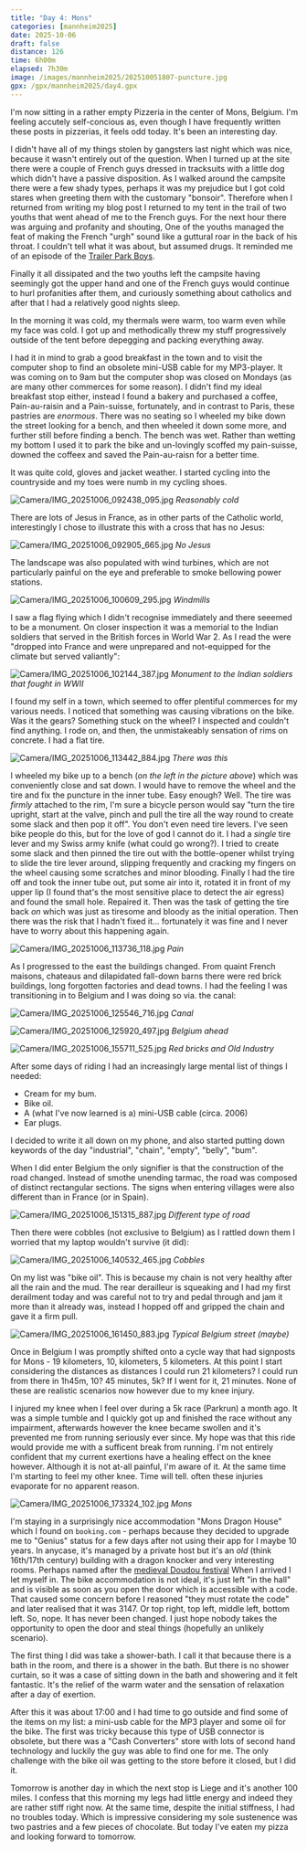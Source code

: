 ```yaml
--- 
title: "Day 4: Mons"
categories: [mannheim2025]
date: 2025-10-06
draft: false
distance: 126
time: 6h00m
elapsed: 7h30m
image: /images/mannheim2025/202510051807-puncture.jpg
gpx: /gpx/mannheim2025/day4.gpx
---
```


I'm now sitting in a rather empty Pizzeria in the center of Mons, Belgium. I'm
feeling accutely self-concious as, even though I have frequently written these posts
in pizzerias, it feels odd today. It's been an interesting day.

I didn't have all of my things stolen by gangsters last night which was nice,
because it wasn't entirely out of the question. When I turned up at the site
there were a couple of French guys dressed in tracksuits with a little dog
which didn't have a passive disposition. As I walked around the campsite there
were a few shady types, perhaps it was my prejudice but I got cold stares
when greeting them with the customary "bonsoir". Therefore when I returned from
writing my blog post I returned to my tent in the trail of two youths that
went ahead of me to the French guys. For the next hour there was arguing and
profanity and shouting, One of the youths managed the feat of making the
French "urgh" sound like a guttural roar in the back of his throat. I couldn't
tell what it was about, but assumed drugs. It reminded me of an episode of the
[Trailer Park Boys](https://en.wikipedia.org/wiki/Trailer_Park_Boys).

Finally it all dissipated and the two youths left the campsite having
seemingly got the upper hand and one of the French guys would continue to hurl
profanities after them, and curiously something about catholics and after that
I had a relatively good nights sleep.

In the morning it was cold, my thermals were warm, too warm even while my face
was cold. I got up and methodically threw my stuff progressively outside of
the tent before depegging and packing everything away.

I had it in mind to grab a good breakfast in the town and to visit the
computer shop to find an obsolete mini-USB cable for my MP3-player. It was
coming on to 9am but the computer shop was closed on Mondays (as are many
other commerces for some reason). I didn't find my ideal breakfast stop
either, instead I found a bakery and purchased a coffee, Pain-au-raisin and a
Pain-suisse, fortunately, and in contrast to Paris, these pastries are _enormous_.
There was no seating so I wheeled my bike down the street looking for a bench,
and then wheeled it down some more, and further still before finding a bench.
The bench was wet. Rather than wetting my bottom I used it to park the bike
and un-lovingly scoffed my pain-suisse, downed the coffeex and saved the
Pain-au-raisn for a better time.

It was quite cold, gloves and jacket weather. I started cycling into the
countryside and my toes were numb in my cycling shoes.

![Camera/IMG_20251006_092438_095.jpg](/images/mannheim2025/202510051807-coldmorning.jpg)
*Reasonably cold*

There are lots of Jesus in France, as in other parts of the Catholic world,
interestingly I chose to illustrate this with a cross that has no Jesus:

![Camera/IMG_20251006_092905_665.jpg](/images/mannheim2025/202510051807-jesus.jpg)
*No Jesus*

The landscape was also populated with wind turbines, which are not
particularly painful on the eye and preferable to smoke bellowing power
stations.

![Camera/IMG_20251006_100609_295.jpg](/images/mannheim2025/202510051807-windmills.jpg)
*Windmills*

I saw a flag flying which I didn't recognise immediately and there seeemed to
be a monument. On closer inspection it was a memorial to the Indian soldiers
that served in the British forces in World War 2. As I read the were "dropped into
France and were unprepared and not-equipped for the climate but served
valiantly":

![Camera/IMG_20251006_102144_387.jpg](/images/mannheim2025/202510051807-indian.jpg)
*Monument to the Indian soldiers that fought in WWII*

I found my self in a town, which seemed to offer plentiful commerces for my
various needs. I noticed that something was causing vibrations on the bike.
Was it the gears? Something stuck on the wheel? I inspected and couldn't find
anything. I rode on, and then, the unmistakeably sensation of rims on
concrete. I had a flat tire.


![Camera/IMG_20251006_113442_884.jpg](/images/mannheim2025/202510051807-castle.jpg)
*There was this*

I wheeled my bike up to a bench (*on the left in the picture above*) which was
conveniently close and sat down. I would have to remove the wheel and the tire
and fix the puncture in the inner tube. Easy enough? Well. The tire was
_firmly_ attached to the rim, I'm sure a bicycle person would say "turn the
tire upright, start at the valve, pinch and pull the tire all the way round to
create some slack and then pop it off". You don't even need tire levers. I've
seen bike people do this, but for the love of god I cannot do it. I had a
*single* tire lever and my Swiss army knife (what could go wrong?). I tried to
create some slack and then pinned the tire out with the bottle-opener whilst
trying to slide the tire lever around, slipping frequently and cracking my
fingers on the wheel causing some scratches and minor blooding. Finally I had
the tire off and took the inner tube out, put some air into it, rotated it in
front of my upper lip (I found that's the most sensitive place to detect the
air egress) and found the small hole. Repaired it. Then was the task of
getting the tire back _on_ which was just as tiresome and bloody as the
initial operation. Then there was the risk that I hadn't fixed it...
fortunately it was fine and I never have to worry about this happening again.

![Camera/IMG_20251006_113736_118.jpg](/images/mannheim2025/202510051807-puncture.jpg)
*Pain*

As I progressed to the east the buildings changed. From quaint French maisons,
chateaus and dilapidated fall-down barns there were red brick buildings, long
forgotten factories and dead towns. I had the feeling I was transitioning in
to Belgium and I was doing so via. the canal:

![Camera/IMG_20251006_125546_716.jpg](/images/mannheim2025/202510051807-canal.jpg)
*Canal*

![Camera/IMG_20251006_125920_497.jpg](/images/mannheim2025/202510051807-bigsign.jpg)
*Belgium ahead*

![Camera/IMG_20251006_155711_525.jpg](/images/mannheim2025/202510051807-industry.jpg)
*Red bricks and Old Industry*

After some days of riding I had an increasingly large mental list of things I
needed:

- Cream for my bum.
- Bike oil.
- A (what I've now learned is a) mini-USB cable (circa. 2006)
- Ear plugs.

I decided to write it all down on my phone, and also started putting down
keywords of the day "industrial", "chain", "empty", "belly", "bum".

When I did enter Belgium the only signifier is that the construction of the road changed.
Instead of smothe unending tarmac, the road was composed of distinct
rectangular sections. The signs when entering villages were also different
than in France (or in Spain).

![Camera/IMG_20251006_151315_887.jpg](/images/mannheim2025/202510051807-belgium.jpg)
*Different type of road*

Then there were cobbles (not exclusive to Belgium) as I rattled down them I
worried that my laptop wouldn't survive (it did):

![Camera/IMG_20251006_140532_465.jpg](/images/mannheim2025/202510051807-cobbles.jpg)
*Cobbles*

On my list was "bike oil". This is because my chain is not very healthy after
all the rain and the mud. The rear derailleur is squeaking and I had my first
derailment today and was careful not to try and pedal through and jam it more
than it already was, instead I hopped off and gripped the chain and gave it a
firm pull.

![Camera/IMG_20251006_161450_883.jpg](/images/mannheim2025/202510051807-street.jpg)
*Typical Belgium street (maybe)*

Once in Belgium I was promptly shifted onto a cycle way that had signposts for
Mons - 19 kilometers, 10, kilometers, 5 kilometers. At this point I start
considering the distances as distances I could run 21 kilometers? I could run
from there in 1h45m, 10? 45 minutes, 5k? If I went for it, 21 minutes. None of
these are realistic scenarios now however due to my knee injury.

I injured my knee when I feel over during a 5k race (Parkrun) a month ago. It
was a simple tumble and I quickly got up and finished the race without any
impairment, afterwards however the knee became swollen and it's prevented me
from running seriously ever since. My hope was that this ride would provide me
with a sufficent break from running. I'm not entirely confident that my
current exertions have a healing effect on the knee however. Although it is
not at-all painful, I'm aware of it. At the same time I'm starting to feel my
other knee. Time will tell. often these injuries evaporate for no apparent
reason.

![Camera/IMG_20251006_173324_102.jpg](/images/mannheim2025/202510051807-mons.jpg)
*Mons*

I'm staying in a surprisingly nice accommodation "Mons Dragon House" which I
found on `booking.com` - perhaps because they decided to upgrade me to
"Genius" status for a few days after not using their app for I maybe 10 years.
In anycase, it's managed by a private host but it's an _old_ (think 16th/17th
century) building with a dragon knocker and very interesting rooms. Perhaps
named after the [medieval Doudou
festival](https://en.wikipedia.org/wiki/Ducasse_de_Mons) When I arrived I let
myself in. The bike accommodation is not ideal, it's just left "in the hall"
and is visible as soon as you open the door which is accessible with a code.
That caused some concern before I reasoned "they must rotate the code" and
later realised that it was 3147. Or top right, top left, middle left, bottom
left. So, nope. It has never been changed. I just hope nobody takes the
opportunity to open the door and steal things (hopefully an unlikely
scenario).

The first thing I did was take a shower-bath. I call it that because there is
a bath in the room, and there is a shower in the bath. But there is no shower
curtain, so it was a case of sitting down in the bath and showering and it
felt fantastic. It's the relief of the warm water and the sensation of
relaxation after a day of exertion.

After this it was about 17:00 and I had time to go outside and find some of
the items on my list: a mini-usb cable for the MP3 player and some oil for the
bike. The first was tricky because this type of USB connector is obsolete, but
there was a "Cash Converters" store with lots of second hand technology and
luckily the guy was able to find one for me. The only challenge with the bike
oil was getting to the store before it closed, but I did it.

Tomorrow is another day in which the next stop is Liege and it's another 100
miles. I confess that this morning my legs had little energy and indeed they
are rather stiff right now. At the same time, despite the initial stiffness, I
had no troubles today. Which is impressive considering my sole sustenence was
two pastries and a few pieces of chocolate. But today I've eaten my pizza and
looking forward to tomorrow.
